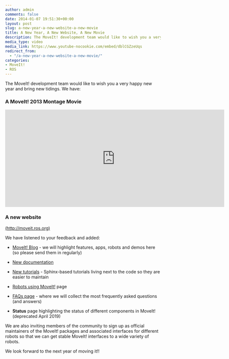 ```yaml
---
author: admin
comments: false
date: 2014-01-07 19:51:30+00:00
layout: post
slug: a-new-year-a-new-website-a-new-movie
title: A New Year, A New Website, A New Movie
description: The MoveIt! development team would like to wish you a very happy new year and bring new tidings.
media_type: video
media_link: https://www.youtube-nocookie.com/embed/dblCGZzeUqs
redirect_from:
  - "/a-new-year-a-new-website-a-new-movie/"
categories:
- MoveIt!
- ROS
---
```


The MoveIt! development team would like to wish you a very happy new year and bring new tidings. We have:


### A MoveIt! 2013 Montage Movie


<iframe width="710" height="315" src="https://www.youtube-nocookie.com/embed/dblCGZzeUqs" frameborder="0" allowfullscreen></iframe>


### A new website


[(http://moveit.ros.org)](http://moveit.ros.org)

We have listened to your feedback and added:




  * [MoveIt! Blog](/blog/) - we will highlight features, apps, robots and demos here (so please send them in regularly)


  * [New documentation](/)


  * [New tutorials](/documentation/tutorials/) - Sphinx-based tutorials living next to the code so they are easier to maintain


  * [Robots using MoveIt!](/robots/) page


  * [FAQs page](/documentation/faqs/) - where we will collect the most frequently asked questions (and answers)


  * **Status** page highlighting the status of different components in MoveIt! (deprecated April 2019)


We are also inviting members of the community to sign up as official maintainers of the MoveIt! packages and associated interfaces for different robots so that we can get stable MoveIt! interfaces to a wide variety of robots.

We look forward to the next year of moving it!!
